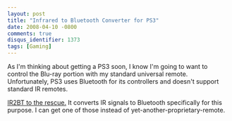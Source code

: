 ```yaml
---
layout: post
title: "Infrared to Bluetooth Converter for PS3"
date: 2008-04-10 -0800
comments: true
disqus_identifier: 1373
tags: [Gaming]
---
```

As I'm thinking about getting a PS3 soon, I know I'm going to want to
control the Blu-ray portion with my standard universal remote.
Unfortunately, PS3 uses Bluetooth for its controllers and doesn't
support standard IR remotes.

[IR2BT to the rescue.](http://ir2bt.com/) It converts IR signals to
Bluetooth specifically for this purpose. I can get one of those instead
of yet-another-proprietary-remote.

